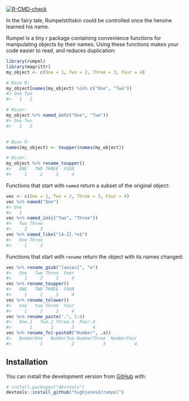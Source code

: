 
<!-- README.md is generated from README.Rmd. Please edit that file -->
<!-- badges: start -->

[![R-CMD-check](https://github.com/hughjonesd/rumpel/workflows/R-CMD-check/badge.svg)](https://github.com/hughjonesd/rumpel/actions)
<!-- badges: end -->

In the fairy tale, Rumpelstiltskin could be controlled once the heroine
learned his name.

Rumpel is a tiny r package containing convenience functions for
manipulating objects by their names. Using these functions makes your
code easier to read, and reduces duplication:

``` r
library(rumpel)
library(magrittr)
my_object <- c(One = 1, Two = 2, Three = 3, Four = 4)

# Base R:
my_object[names(my_object) %in% c("One", "Two")]
#> One Two 
#>   1   2

# Nicer:
my_object %>% named_in(c("One", "Two"))
#> One Two 
#>   1   2


# Base R:
names(my_object) <- toupper(names(my_object))

# Nicer:
my_object %>% rename_toupper()
#>   ONE   TWO THREE  FOUR 
#>     1     2     3     4
```

Functions that start with `named` return a subset of the original
object:

``` r
vec <- c(One = 1, Two = 2, Three = 3, Four = 4)
vec %>% named("One")
#> One 
#>   1
vec %>% named_in(c("Two", "Three"))
#>   Two Three 
#>     2     3
vec %>% named_like("[A-Z].*e$")
#>   One Three 
#>     1     3
```

Functions that start with `rename` return the object with its names
changed:

``` r
vec %>% rename_gsub("[aeiou]", "e")
#>   One   Twe Three  Feer 
#>     1     2     3     4
vec %>% rename_toupper()
#>   ONE   TWO THREE  FOUR 
#>     1     2     3     4
vec %>% rename_tolower()
#>   one   two three  four 
#>     1     2     3     4
vec %>% rename_paste(".", 1:4)
#>   One.1   Two.2 Three.3  Four.4 
#>       1       2       3       4
vec %>% rename_fn(~paste0("Number", .x))
#>   NumberOne   NumberTwo NumberThree  NumberFour 
#>           1           2           3           4
```

## Installation

You can install the development version from
[GitHub](https://github.com/) with:

``` r
# install.packages("devtools")
devtools::install_github("hughjonesd/rumpel")
```
